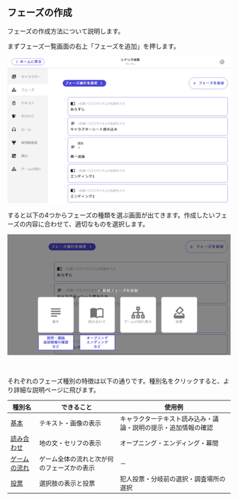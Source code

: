 ## フェーズの作成

フェーズの作成方法について説明します。

まずフェーズ一覧画面の右上「フェーズを追加」を押します。

![](../../images/phase1.png)

すると以下の4つからフェーズの種類を選ぶ画面が出てきます。作成したいフェーズの内容に合わせて、適切なものを選択します。

![](../../images/phase2.png)

<br>

それぞれのフェーズ種別の特徴は以下の通りです。種別名をクリックすると、より詳細な説明ページに飛びます。

| 種別名                 | できること                           | 使用例             |
| -------------------- | ----------------------------- | ------------------------------------- |
| [基本](./discussion.md)     | テキスト・画像の表示 | キャラクターテキスト読み込み・議論・説明の提示・追加情報の確認 |
| [読み合わせ](./script.md)  | 地の文・セリフの表示 | オープニング・エンディング・幕間 |
| [ゲームの流れ](./timeline.md)   | ゲーム全体の流れと次が何のフェーズかの表示  | －       |
| [投票](./select.md)       | 選択肢の表示と投票  | 犯人投票・分岐前の選択・調査場所の選択 |



